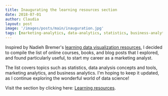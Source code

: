```yaml
---
title: Inaugurating the learning resources section
date: 2018-07-01
author: Claudia
layout: post
image: '/images/posts/main/inauguration.jpg'
tags: [marketing-analytics, data-analytics, statistics, business-analytics, data-visualization]
---
```


Inspired by Nadieh Bremer's [learning data visualization resources](https://www.visualcinnamon.com/resources/learning-data-visualization), I decided to compile the list of online courses, books, and blog posts that I explored, and found particularly useful, to start my career as a marketing analyst.

The list covers topics such as statistics, data analysis concepts and tools, marketing analytics, and business analytics.  I'm hoping to keep it updated, as I continue exploring the wonderful world of data science! 

Visit the section by clicking here: [Learning resources](http://claudiagerez.com/learning-resources.html).

<br>
<br>

